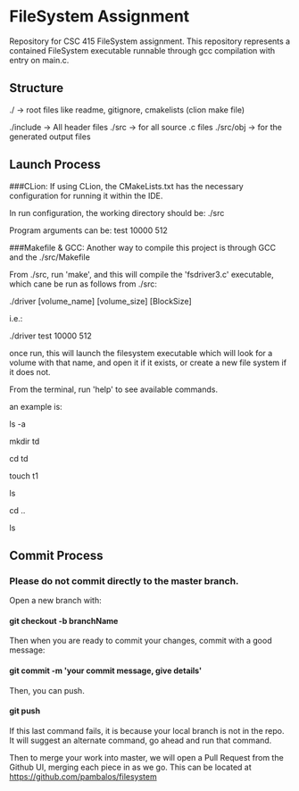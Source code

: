 # FileSystem Assignment
Repository for CSC 415 FileSystem assignment. This repository represents a contained FileSystem executable runnable through gcc compilation with entry on main.c. 

## Structure
./ -> root files like readme, gitignore, cmakelists (clion make file)

./include -> All header files
./src -> for all source .c files
./src/obj -> for the generated output files

## Launch Process
###CLion:
If using CLion, the CMakeLists.txt has the necessary configuration for running it within the IDE. 

In run configuration, the working directory should be: ./src

Program arguments can be: test 10000 512

###Makefile & GCC:
Another way to compile this project is through GCC and the ./src/Makefile

From ./src, run 'make', and this will compile the 'fsdriver3.c' executable, which cane be run as follows from ./src:

./driver [volume_name] [volume_size] [BlockSize] 

i.e.: 

./driver test 10000 512

once run, this will launch the filesystem executable which will look for a volume with that name, and open it if it exists, or create a new file system if it does not. 

From the terminal, run 'help' to see available commands.

an example is:

ls -a

mkdir td

cd td

touch t1

ls 

cd ..

ls

## Commit Process

### Please do not commit directly to the master branch.

Open a new branch with:

#### git checkout -b branchName

Then when you are ready to commit your changes, commit with a good message:

#### git commit -m 'your commit message, give details'

Then, you can push.

#### git push

If this last command fails, it is because your local branch is not in the repo. It will suggest an alternate command, go ahead and run that command.

Then to merge your work into master, we will open a Pull Request from the Github UI, merging each piece in as we go.
This can be located at https://github.com/pambalos/filesystem
